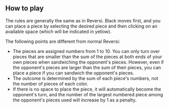 ## How to play
The rules are generally the same as in Reversi.
Black moves first, and you can place a piece by selecting the desired piece and then clicking on an available space (which will be indicated in yellow).

The following points are different from normal Reversi:
- The pieces are assigned numbers from 1 to 10. You can only turn over pieces that are smaller than the sum of the pieces at both ends of your own pieces when sandwiching the opponent's pieces.
However, even if the opponent's pieces are larger than the sum of their pieces, you can place a piece if you can sandwich the opponent's pieces.
- The outcome is determined by the sum of each piece's numbers, not the number of pieces of each color.
- If there is no space to place the piece, it will automatically become the opponent's turn, and the number of the largest numbered piece among the opponent's pieces used will increase by 1 as a penalty.